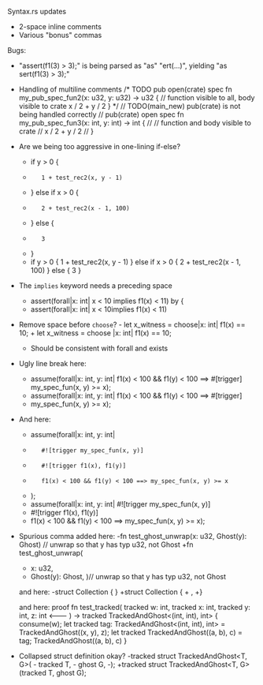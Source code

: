 Syntax.rs updates
 - 2-space inline comments
 - Various "bonus" commas


Bugs:

- "assert(f1(3) > 3);" is being parsed as "as" "ert(...)", yielding "as sert(f1(3) > 3);"

- Handling of multiline comments
    /* TODO
    pub open(crate) spec fn my_pub_spec_fun2(x: u32, y: u32) -> u32 {
        // function visible to all, body visible to crate
        x / 2 + y / 2
    }
    */
    // TODO(main_new) pub(crate) is not being handled correctly
    // pub(crate) open spec fn my_pub_spec_fun3(x: int, y: int) -> int {
    //     // function and body visible to crate
    //     x / 2 + y / 2
    // }

- Are we being too aggressive in one-lining if-else?
    -    if y > 0 {
    -        1 + test_rec2(x, y - 1)
    -    } else if x > 0 {
    -        2 + test_rec2(x - 1, 100)
    -    } else {
    -        3
    -    }
    +    if y > 0 { 1 + test_rec2(x, y - 1) } else if x > 0 { 2 + test_rec2(x - 1, 100) } else { 3 }

- The `implies` keyword needs a preceding space
    -    assert(forall|x: int| x < 10 implies f1(x) < 11) by {
    +    assert(forall|x: int| x < 10implies f1(x) < 11)

- Remove space before `choose`?
      -        let x_witness = choose|x: int| f1(x) == 10;
      +        let x_witness = choose |x: int| f1(x) == 10;
  - Should be consistent with forall and exists


- Ugly line break here:
    -    assume(forall|x: int, y: int| f1(x) < 100 && f1(y) < 100 ==> #[trigger] my_spec_fun(x, y) >= x);
    +    assume(forall|x: int, y: int| f1(x) < 100 && f1(y) < 100 ==> #[trigger]
    +    my_spec_fun(x, y) >= x);

- And here:
    -    assume(forall|x: int, y: int|
    -        #![trigger my_spec_fun(x, y)]
    -        #![trigger f1(x), f1(y)]
    -        f1(x) < 100 && f1(y) < 100 ==> my_spec_fun(x, y) >= x
    -    );
    +    assume(forall|x: int, y: int| #![trigger my_spec_fun(x, y)]
    +    #![trigger f1(x), f1(y)]
    +    f1(x) < 100 && f1(y) < 100 ==> my_spec_fun(x, y) >= x);

- Spurious comma added here:
    -fn test_ghost_unwrap(x: u32, Ghost(y): Ghost<u32>) // unwrap so that y has typ u32, not Ghost<u32>
    +fn test_ghost_unwrap(
    +    x: u32,
    +    Ghost(y): Ghost<u32>,  )// unwrap so that y has typ u32, not Ghost<u32>


   and here:
      -struct Collection { }
      +struct Collection {
      +    ,
      +}

    and here:
        proof fn test_tracked(
            tracked w: int,
            tracked x: int,
            tracked y: int,
            z: int          <---
        ) -> tracked TrackedAndGhost<(int, int), int> {
            consume(w);
            let tracked tag: TrackedAndGhost<(int, int), int> = TrackedAndGhost((x, y), z);
            let tracked TrackedAndGhost((a, b), c) = tag;
            TrackedAndGhost((a, b), c)
        }


- Collapsed struct definition okay?
        -tracked struct TrackedAndGhost<T, G>(
        -    tracked T,
        -    ghost G,
        -);
        +tracked struct TrackedAndGhost<T, G>(tracked T, ghost G);
